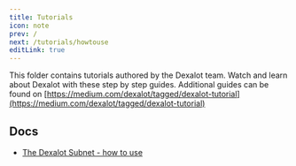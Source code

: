 ```yaml
---
title: Tutorials
icon: note
prev: /
next: /tutorials/howtouse
editLink: true
---
```


This folder contains tutorials authored by the Dexalot team.  Watch and learn about Dexalot with these step by step guides. Additional guides can be found on [https://medium.com/dexalot/tagged/dexalot-tutorial](https://medium.com/dexalot/tagged/dexalot-tutorial)

## Docs


* [The Dexalot Subnet - how to use](/tutorials/howtouse)
